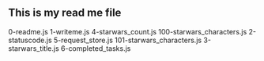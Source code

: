 This is my read me file
------------------------------------------
0-readme.js                 1-writeme.js         4-starwars_count.js
100-starwars_characters.js  2-statuscode.js      5-request_store.js
101-starwars_characters.js  3-starwars_title.js  6-completed_tasks.js

